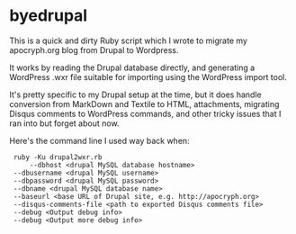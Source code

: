 # byedrupal #

This is a quick and dirty Ruby script which I wrote to migrate my apocryph.org blog from Drupal to Wordpress.

It works by reading the Drupal database directly, and generating a WordPress .wxr file suitable for importing using the WordPress import tool.

It's pretty specific to my Drupal setup at the time, but it does handle conversion from MarkDown and Textile to HTML, attachments, migrating Disqus comments to WordPress commands,
and other tricky issues that I ran into but forget about now.

Here's the command line I used way back when: 

     ruby -Ku drupal2wxr.rb 
         --dbhost <drupal MySQL database hostname> 
	 --dbusername <drupal MySQL username> 
	 --dbpassword <drupal MySQL password> 
	 --dbname <drupal MySQL database name> 
	 --baseurl <base URL of Drupal site, e.g. http://apocryph.org> 
	 --disqus-comments-file <path to exported Disqus comments file> 
	 --debug <Output debug info>
	 --debug <Output more debug info>
	 


